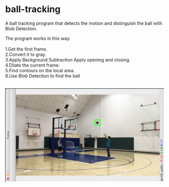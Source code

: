 # ball-tracking
A ball tracking program that detects the motion and distinguish the ball with Blob Detection.</br>  
  
  The program works in this way:</br>  
    1.Get the first frame. </br>
    2.Convert it to gray. </br>
    3.Apply Background Subtraction Apply opening and closing. </br>
    4.Dilate the current frame. </br>
    5.Find contours on the local area. </br>
    6.Use Blob Detection to find the ball </br>
    </br>
    
![alt text](https://github.com/nuwandda/ball-tracking/blob/development/screenshot01.png "Logo Title Text 1")

